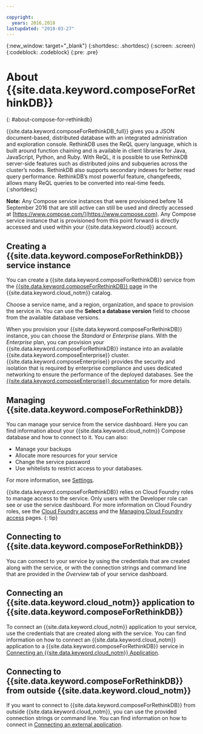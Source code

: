 ```yaml
---

copyright:
  years: 2016,2018
lastupdated: "2018-03-27"
---
```


{:new_window: target="_blank"}
{:shortdesc: .shortdesc}
{:screen: .screen}
{:codeblock: .codeblock}
{:pre: .pre}

# About {{site.data.keyword.composeForRethinkDB}}
{: #about-compose-for-rethinkdb}

{{site.data.keyword.composeForRethinkDB_full}} gives you a JSON document-based, distributed database with an integrated administration and exploration console. RethinkDB uses the ReQL query language, which is built around function chaining and is available in client libraries for Java, JavaScript, Python, and Ruby. With ReQL, it is possible to use RethinkDB server-side features such as distributed joins and subqueries across the cluster’s nodes. RethinkDB also supports secondary indexes for better read query performance. RethinkDB’s most powerful feature, changefeeds, allows many ReQL queries to be converted into real-time feeds.
{:shortdesc}

**Note:** Any Compose service instances that were provisioned before 14 September 2016 that are still active can still be used and directly accessed at [https://www.compose.com/](https://www.compose.com). Any Compose service instance that is provisioned from this point forward is directly accessed and used within your {{site.data.keyword.cloud}} account.

## Creating a {{site.data.keyword.composeForRethinkDB}} service instance

You can create a {{site.data.keyword.composeForRethinkDB}} service from the [{{site.data.keyword.composeForRethinkDB}} page](https://{DomainName}/catalog/services/compose-for-rethinkdb/) in the {{site.data.keyword.cloud_notm}} catalog.

Choose a service name, and a region, organization, and space to provision the service in. You can use the **Select a database version** field to choose from the available database versions.

When you provision your {{site.data.keyword.composeForRethinkDB}} instance, you can choose the *Standard* or *Enterprise* plans. With the *Enterprise* plan, you can provision your {{site.data.keyword.composeForRethinkDB}} instance into an available {{site.data.keyword.composeEnterprise}} cluster. {{site.data.keyword.composeEnterprise}} provides the security and isolation that is required by enterprise compliance and uses dedicated networking to ensure the performance of the deployed databases. See the [{{site.data.keyword.composeEnterprise}} documentation](/docs/services/ComposeEnterprise/index.html) for more details.

## Managing {{site.data.keyword.composeForRethinkDB}}

You can manage your service from the service dashboard. Here you can find information about your {{site.data.keyword.cloud_notm}} Compose database and how to connect to it. You can also:
- Manage your backups
- Allocate more resources for your service
- Change the service password
- Use whitelists to restrict access to your databases. 

For more information, see [Settings](./dashboard-settings.html).

{{site.data.keyword.composeForRethinkDB}} relies on Cloud Foundry roles to manage access to the service. Only users with the Developer role can see or use the service dashboard. For more information on Cloud Foundry roles, see the [Cloud Foundry access](https://{DomainName}/docs/iam/cfaccess.html#cfaccess) and the [Managing Cloud Foundry access](https://{DomainName}/docs/iam/mngcf.html#mngcf) pages.
{: tip}

## Connecting to {{site.data.keyword.composeForRethinkDB}}

You can connect to your service by using the credentials that are created along with the service, or with the connection strings and command line that are provided in the *Overview* tab of your service dashboard.

## Connecting an {{site.data.keyword.cloud_notm}} application to {{site.data.keyword.composeForRethinkDB}}

To connect an {{site.data.keyword.cloud_notm}} application to your service, use the credentials that are created along with the service. You can find information on how to connect an {{site.data.keyword.cloud_notm}} application to a {{site.data.keyword.composeForRethinkDB}} service in [Connecting an {{site.data.keyword.cloud_notm}} Application](./connecting-bluemix-app.html).

## Connecting to {{site.data.keyword.composeForRethinkDB}} from outside {{site.data.keyword.cloud_notm}}

If you want to connect to {{site.data.keyword.composeForRethinkDB}} from outside {{site.data.keyword.cloud_notm}}, you can use the provided connection strings or command line. You can find information on how to connect in [Connecting an external application](./connecting-external.html).
